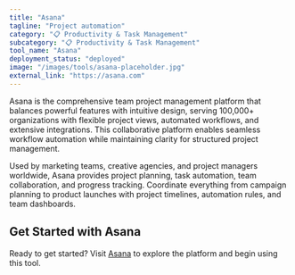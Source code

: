 ```yaml
---
title: "Asana"
tagline: "Project automation"
category: "📋 Productivity & Task Management"
subcategory: "📋 Productivity & Task Management"
tool_name: "Asana"
deployment_status: "deployed"
image: "/images/tools/asana-placeholder.jpg"
external_link: "https://asana.com"
---
```

Asana is the comprehensive team project management platform that balances powerful features with intuitive design, serving 100,000+ organizations with flexible project views, automated workflows, and extensive integrations. This collaborative platform enables seamless workflow automation while maintaining clarity for structured project management.

Used by marketing teams, creative agencies, and project managers worldwide, Asana provides project planning, task automation, team collaboration, and progress tracking. Coordinate everything from campaign planning to product launches with project timelines, automation rules, and team dashboards.

## Get Started with Asana

Ready to get started? Visit [Asana](https://asana.com) to explore the platform and begin using this tool.